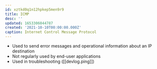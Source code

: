 ```yaml
---
id: xztkd0q1n12hpkep5men9r9
title: ICMP
desc: ''
updated: 1653306044787
created: '2021-10-10T00:00:00.000Z'
caption: Internet Control Message Protocol
---
```


- Used to send error messages and operational information about an IP destination
- Not regularly used by end-user applications
- Used in troubleshooting ([[devlog.ping]])
